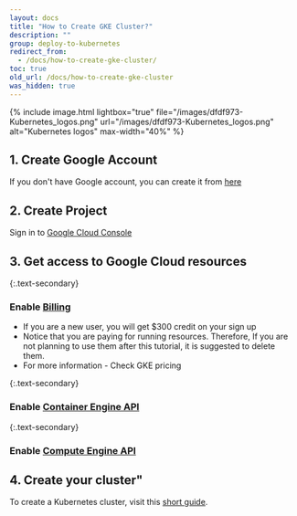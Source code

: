 ```yaml
---
layout: docs
title: "How to Create GKE Cluster?"
description: ""
group: deploy-to-kubernetes
redirect_from:
  - /docs/how-to-create-gke-cluster/
toc: true
old_url: /docs/how-to-create-gke-cluster
was_hidden: true
---
```


{% include image.html 
lightbox="true" 
file="/images/dfdf973-Kubernetes_logos.png" 
url="/images/dfdf973-Kubernetes_logos.png" 
alt="Kubernetes logos" 
max-width="40%" 
%}

## 1. Create Google Account
If you don't have Google account, you can create it from [here](https://accounts.google.com/SignUp)
 
## 2. Create Project
Sign in to [Google Cloud Console](https://console.cloud.google.com/)

## 3. Get access to Google Cloud resources

{:.text-secondary}
### Enable [Billing](https://console.cloud.google.com/billing)
* If you are a new user, you will get $300 credit on your sign up
* Notice that you are paying for running resources. Therefore, If you are not planning to use them after this tutorial, it is suggested to delete them.
* For more information - Check GKE pricing

{:.text-secondary} 
### Enable [Container Engine API](https://console.cloud.google.com/apis/api/container/overview)

{:.text-secondary}
### Enable [Compute Engine API](https://console.cloud.google.com/apis/api/compute_component/overview) 

## 4. Create your cluster"
To create a Kubernetes cluster, visit this [short guide](https://cloud.google.com/container-engine/docs/quickstart).
